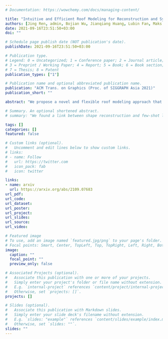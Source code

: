 ```yaml
---
# Documentation: https://wowchemy.com/docs/managing-content/

title: "Intuitive and Efficient Roof Modeling for Reconstruction and Synthesis"
authors: [Jing Ren, admin, Bojian Wu, Jianqiang Huang, Lubin Fan, Maks Ovsjanikov, Peter Wonka]
date: 2021-09-16T23:51:50+03:00
doi: ""

# Schedule page publish date (NOT publication's date).
publishDate: 2021-09-16T23:51:50+03:00

# Publication type.
# Legend: 0 = Uncategorized; 1 = Conference paper; 2 = Journal article;
# 3 = Preprint / Working Paper; 4 = Report; 5 = Book; 6 = Book section;
# 7 = Thesis; 8 = Patent
publication_types: ["1"]

# Publication name and optional abbreviated publication name.
publication: "ACM Trans. on Graphics (Proc. of SIGGRAPH Asia 2021)"
publication_short: ""

abstract: "We propose a novel and flexible roof modeling approach that can be used for constructing planar 3D polygon roof meshes. Our method uses a graph structure to encode roof topology and enforces the roof validity by optimizing a simple but effective planarity metric we propose. This approach is significantly more efficient than using general purpose 3D modeling tools such as 3ds Max or SketchUp, and more powerful and expressive than specialized tools such as the straight skeleton. Our optimization-based formulation is also flexible and can accommodate different styles and user preferences for roof modeling. We showcase two applications. The first application is an interactive roof editing framework that can be used for roof design or roof reconstruction from aerial images. We highlight the efficiency and generality of our approach by constructing a mesh-image paired dataset consisting of 2539 roofs. Our second application is a generative model to synthesize new roof meshes from scratch. We use our novel dataset to combine machine learning and our roof optimization techniques, by using transformers and graph convolutional networks to model roof topology, and our roof optimization methods to enforce the planarity constraint."

# Summary. An optional shortened abstract.
# summary: "We found a link between shape reconstruction and few-shot learning."

tags: []
categories: []
featured: false

# Custom links (optional).
#   Uncomment and edit lines below to show custom links.
# links:
# - name: Follow
#   url: https://twitter.com
#   icon_pack: fab
#   icon: twitter

links:
- name: arxiv
  url: https://arxiv.org/abs/2109.07683
url_pdf:
url_code:
url_dataset:
url_poster:
url_project:
url_slides:
url_source:
url_video:

# Featured image
# To use, add an image named `featured.jpg/png` to your page's folder. 
# Focal points: Smart, Center, TopLeft, Top, TopRight, Left, Right, BottomLeft, Bottom, BottomRight.
image:
  caption: ""
  focal_point: ""
  preview_only: false

# Associated Projects (optional).
#   Associate this publication with one or more of your projects.
#   Simply enter your project's folder or file name without extension.
#   E.g. `internal-project` references `content/project/internal-project/index.md`.
#   Otherwise, set `projects: []`.
projects: []

# Slides (optional).
#   Associate this publication with Markdown slides.
#   Simply enter your slide deck's filename without extension.
#   E.g. `slides: "example"` references `content/slides/example/index.md`.
#   Otherwise, set `slides: ""`.
slides: ""
---
```

